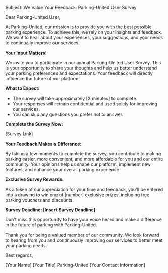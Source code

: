 Subject: We Value Your Feedback: Parking-United User Survey

Dear Parking-United User,

At Parking-United, our mission is to provide you with the best possible parking experience. To achieve this, we rely on your insights and feedback. We want to hear about your experiences, your suggestions, and your needs to continually improve our services.

**Your Input Matters!**

We invite you to participate in our annual Parking-United User Survey. This is your opportunity to share your thoughts and help us better understand your parking preferences and expectations. Your feedback will directly influence the future of our platform.

**What to Expect:**

- The survey will take approximately [X minutes] to complete.
- Your responses will remain confidential and used solely for improving our services.
- You can skip any questions you prefer not to answer.

**Complete the Survey Now:**

[Survey Link]

**Your Feedback Makes a Difference:**

By taking a few moments to complete the survey, you contribute to making parking easier, more convenient, and more affordable for you and our entire community. Your opinions help us shape our platform, implement new features, and enhance your overall parking experience.

**Exclusive Survey Rewards:**

As a token of our appreciation for your time and feedback, you'll be entered into a drawing to win one of [number] exclusive prizes, including free parking vouchers and discounts.

**Survey Deadline: [Insert Survey Deadline]**

Don't miss this opportunity to have your voice heard and make a difference in the future of parking with Parking-United.

Thank you for being a valued member of our community. We look forward to hearing from you and continuously improving our services to better meet your parking needs.

Best regards,

[Your Name]
[Your Title]
Parking-United
[Your Contact Information]
